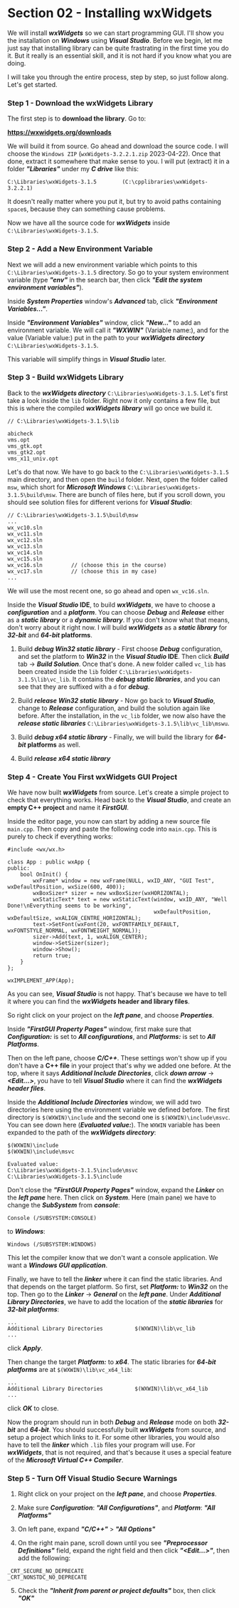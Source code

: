 # Section 02 - Installing wxWidgets

We will install ***wxWidgets*** so we can start programming GUI. I'll show you the installation on ***Windows*** using ***Visual Studio***. Before we begin, let me just say that installing library can be quite frastrating in the first time you do it. But it really is an essential skill, and it is not hard if you know what you are doing.

I will take you through the entire process, step by step, so just follow along. Let's get started.


### Step 1 - Download the wxWidgets Library
The first step is to **download the library**. Go to:

**https://wxwidgets.org/downloads**

We will build it from source. Go ahead and download the source code. I will choose the `Windows ZIP` (`wxWidgets-3.2.2.1.zip` 2023-04-22). Once that done, extract it somewhere that make sense to you. I will put (extract) it in a folder ***"Libraries"*** under my ***C drive*** like this:
```
C:\Libraries\wxWidgets-3.1.5        (C:\cpplibraries\wxWidgets-3.2.2.1)
```
It doesn't really matter where you put it, but try to avoid paths containing `space`s, because they can something cause problems.

Now we have all the source code for ***wxWidgets*** inside `C:\Libraries\wxWidgets-3.1.5`.


### Step 2 - Add a New Environment Variable
Next we will add a new environment variable which points to this `C:\Libraries\wxWidgets-3.1.5` directory. So go to your system environment variable (type ***"env"*** in the search bar, then click ***"Edit the system environment variables"***).

Inside ***System Properties*** window's ***Advanced*** tab, click ***"Environment Variables..."***.

Inside ***"Environment Variables"*** window, click ***"New..."*** to add an environment variable. We will call it ***"WXWIN"*** (Variable name:), and for the value (Variable value:) put in the path to your ***wxWidgets directory*** `C:\Libraries\wxWidgets-3.1.5`.

This variable will simplify things in ***Visual Studio*** later.


### Step 3 - Build wxWidgets Library
Back to the ***wxWidgets directory*** `C:\Libraries\wxWidgets-3.1.5`. Let's first take a look inside the `lib` folder. Right now it only contains a few file, but this is where the compiled ***wxWidgets library*** will go once we build it.
```
// C:\Libraries\wxWidgets-3.1.5\lib

abicheck
vms.opt
vms_gtk.opt
vms_gtk2.opt
vms_x11_univ.opt
```

Let's do that now. We have to go back to the `C:\Libraries\wxWidgets-3.1.5` main directory, and then open the `build` folder. Next, open the folder called `msw`, which short for ***Microsoft Windows*** `C:\Libraries\wxWidgets-3.1.5\build\msw`. There are bunch of files here, but if you scroll down, you should see solution files for different verions for ***Visual Studio***:
```
// C:\Libraries\wxWidgets-3.1.5\build\msw
...
wx_vc10.sln
wx_vc11.sln
wx_vc12.sln
wx_vc13.sln
wx_vc14.sln
wx_vc15.sln
wx_vc16.sln         // (choose this in the course)
wx_vc17.sln         // (choose this in my case)
...
```
We will use the most recent one, so go ahead and open `wx_vc16.sln`.

Inside the ***Visual Studio* IDE**, to build ***wxWidgets***, we have to choose a ***configuration*** and a ***platform***. You can choose ***Debug*** and ***Release*** either as a ***static library*** or a ***dynamic library***. If you don't know what that means, don't worry about it right now. I will build ***wxWidgets*** as a ***static library*** for ***32-bit*** and ***64-bit* platforms**.

1. Build ***debug Win32 static library*** - First choose ***Debug*** configuration, and set the platform to ***Win32*** in the ***Visual Studio* IDE**. Then click ***Build*** tab -> ***Build Solution***. Once that's done. A new folder called `vc_lib` has been created inside the `lib` folder `C:\Libraries\wxWidgets-3.1.5\lib\vc_lib`. It contains the ***debug static libraries***, and you can see that they are suffixed with a `d` for ***debug***.

2. Build ***release Win32 static library*** - Now go back to ***Visual Studio***, change to ***Release*** configuration, and build the solution again like before. After the installation, in the `vc_lib` folder, we now also have the ***release static libraries*** `C:\Libraries\wxWidgets-3.1.5\lib\vc_lib\mswu`.

3. Build ***debug x64 static library*** - Finally, we will build the library for ***64-bit* platforms** as well.

4. Build ***release x64 static library***


### Step 4 - Create You First wxWidgets GUI Project
We have now built ***wxWidgets*** from source. Let's create a simple project to check that everything works. Head back to the ***Visual Studio***, and create an **empty C++ project** and name it ***FirstGUI***.

Inside the editor page, you now can start by adding a new source file `main.cpp`. Then copy and paste the following code into `main.cpp`. This is purely to check if everything works:
```
#include <wx/wx.h>
 
class App : public wxApp {
public:
    bool OnInit() {
        wxFrame* window = new wxFrame(NULL, wxID_ANY, "GUI Test", wxDefaultPosition, wxSize(600, 400));
        wxBoxSizer* sizer = new wxBoxSizer(wxHORIZONTAL);
        wxStaticText* text = new wxStaticText(window, wxID_ANY, "Well Done!\nEverything seems to be working",
                                              wxDefaultPosition, wxDefaultSize, wxALIGN_CENTRE_HORIZONTAL);
        text->SetFont(wxFont(20, wxFONTFAMILY_DEFAULT, wxFONTSTYLE_NORMAL, wxFONTWEIGHT_NORMAL));
        sizer->Add(text, 1, wxALIGN_CENTER);
        window->SetSizer(sizer);
        window->Show();
        return true;
    }
};

wxIMPLEMENT_APP(App);
```
As you can see, ***Visual Studio*** is not happy. That's because we have to tell it where you can find the ***wxWidgets* header and library files**.

So right click on your project on the ***left pane***, and choose ***Properties***.

Inside ***"FirstGUI Property Pages"*** window, first make sure that ***Configuration:*** is set to ***All configurations***, and ***Platforms:*** is set to ***All Platforms***. 

Then on the left pane, choose ***C/C++***. These settings won't show up if you don't have a **C++ file** in your project that's why we added one before. At the top, where it says ***Additional Include Directories***, click ***down arrow*** -> ***<Edit...>***, you have to tell ***Visual Studio*** where it can find the ***wxWidgets header files***.

Inside the ***Additional Include Directories*** window, we will add two directories here using the environment variable we defined before. The first directory is `$(WXWIN)\include` and the second one is `$(WXWIN)\include\msvc`. You can see down here (***Evaluated value:***). The `WXWIN` variable has been expanded to the path of the ***wxWidgets directory***:
```
$(WXWIN)\include
$(WXWIN)\include\msvc

Evaluated value:
C:\Libraries\wxWidgets-3.1.5\include\msvc
C:\Libraries\wxWidgets-3.1.5\include
```

Don't close the ***"FirstGUI Property Pages"*** window, expand the ***Linker*** on the ***left pane*** here. Then click on ***System***. Here (main pane) we have to change the ***SubSystem*** from ***console***:
```
Console (/SUBSYSTEM:CONSOLE)
``` 
to ***Windows***:
```
Windows (/SUBSYSTEM:WINDOWS)
```
This let the compiler know that we don't want a console application. We want a ***Windows GUI application***.

Finally, we have to tell the ***linker*** where it can find the static libraries. And that depends on the target platform. So first, set ***Platform:*** to ***Win32*** on the top. Then go to the ***Linker*** -> ***General*** on the ***left pane***. Under ***Additional Library Directories***, we have to add the location of the ***static libraries*** for ***32-bit platforms***:
```
...
Additional Library Directories          $(WXWIN)\lib\vc_lib
...
```
click ***Apply***. 

Then change the target ***Platform:*** to ***x64***. The static libraries for ***64-bit platforms*** are at `$(WXWIN)\lib\vc_x64_lib`:
```
...
Additional Library Directories          $(WXWIN)\lib\vc_x64_lib
...
```
click ***OK*** to close.

Now the program should run in both ***Debug*** and ***Release*** mode on both ***32-bit*** and ***64-bit***. You should successfully built ***wxWidgets*** from source, and setup a project which links to it. For some other libraries, you would also have to tell the ***linker*** which `.lib` files your program will use. For ***wxWidgets***, that is not required, and that's because it uses a special feature of the ***Microsoft Virtual C++ Compiler***.


### Step 5 - Turn Off Visual Studio Secure Warnings
1. Right click on your project on the ***left pane***, and choose ***Properties***.

2. Make sure ***Configuration***: ***"All Configurations"***, and ***Platform***: ***"All Platforms"***
   
3. On left pane, expand ***"C/C++"*** > ***"All Options"***
   
4. On the right main pane, scroll down until you see ***"Preprocessor Definitions"*** field, expand the right field and then click ***"<Edit...>"***, then add the following:
```
_CRT_SECURE_NO_DEPRECATE
_CRT_NONSTDC_NO_DEPRECATE
```

5. Check the ***"Inherit from parent or project defaults"*** box, then click ***"OK"***